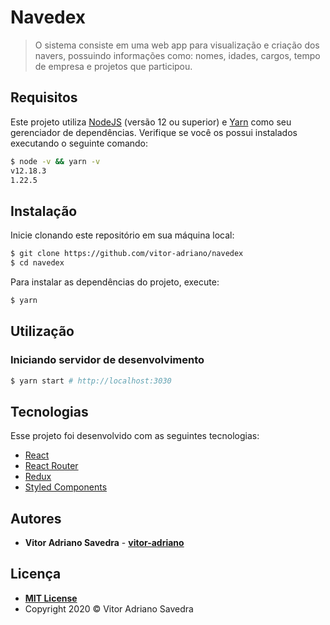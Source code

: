 # Navedex

> O sistema consiste em uma web app para visualização e criação dos navers, possuindo informações como: nomes, idades, cargos, tempo de empresa e projetos que participou.

## Requisitos

Este projeto utiliza [NodeJS][node] (versão 12 ou superior) e [Yarn][yarn] como seu gerenciador de dependências. Verifique se você os possui instalados executando o seguinte comando:

```sh
$ node -v && yarn -v
v12.18.3
1.22.5
```

## Instalação

Inicie clonando este repositório em sua máquina local:

```sh
$ git clone https://github.com/vitor-adriano/navedex
$ cd navedex
```

Para instalar as dependências do projeto, execute:

```sh
$ yarn
```

## Utilização

### Iniciando servidor de desenvolvimento

```sh
$ yarn start # http://localhost:3030
```

## Tecnologias

Esse projeto foi desenvolvido com as seguintes tecnologias:

- [React](https://reactjs.org/)
- [React Router](https://reactrouter.com/)
- [Redux](https://redux.js.org/)
- [Styled Components](https://styled-components.com/)

## Autores

- **Vitor Adriano Savedra** - **[vitor-adriano]**

## Licença

- **[MIT License](https://github.com/vitor-adriano/navedex/blob/master/LICENSE)**
- Copyright 2020 © Vitor Adriano Savedra

[node]: https://nodejs.org/en/
[yarn]: https://yarnpkg.com/
[vitor-adriano]: https://github.com/vitor-adriano/
